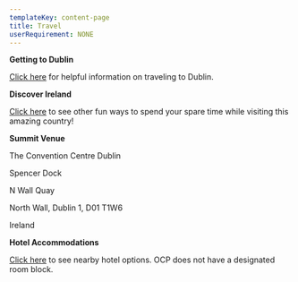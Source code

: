 ```yaml
---
templateKey: content-page
title: Travel
userRequirement: NONE
---
```

**Getting to Dublin**

<p><a href="https://www.theccd.ie/event-venue/explore/getting-here/" target="_blank">Click here</a> for helpful information on traveling to Dublin.</p>

**Discover Ireland**

<a href="https://www.discoverireland.ie" target="_blank">Click here</a> to see other fun ways to spend your spare time while visiting this amazing country!

**Summit Venue**

<p>The Convention Centre Dublin

Spencer Dock

N Wall Quay

North Wall, Dublin 1, D01 T1W6

Ireland</p>

**Hotel Accommodations**

<p><a href="https://www.theccd.ie/explore-dublin/hotels-nearby/" target="_blank">Click here</a> to see nearby hotel options. OCP does not have a designated room block.</p>
